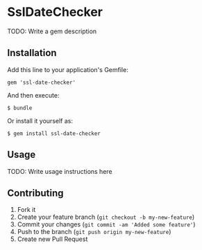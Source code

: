 # SslDateChecker

TODO: Write a gem description

## Installation

Add this line to your application's Gemfile:

    gem 'ssl-date-checker'

And then execute:

    $ bundle

Or install it yourself as:

    $ gem install ssl-date-checker

## Usage

TODO: Write usage instructions here

## Contributing

1. Fork it
2. Create your feature branch (`git checkout -b my-new-feature`)
3. Commit your changes (`git commit -am 'Added some feature'`)
4. Push to the branch (`git push origin my-new-feature`)
5. Create new Pull Request

